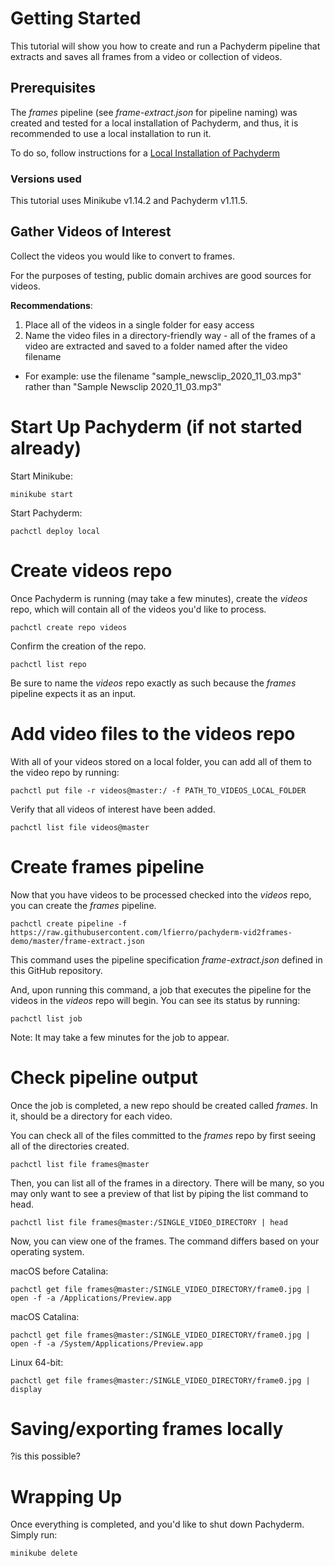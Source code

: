# Getting Started
This tutorial will show you how to create and run a Pachyderm pipeline that extracts and saves all frames from a video or collection of videos.

## Prerequisites
The *frames* pipeline (see *frame-extract.json* for pipeline naming) was created and tested for a local installation of Pachyderm, and thus, it is recommended to use a local installation to run it.

To do so, follow instructions for a [Local Installation of Pachyderm](https://docs.pachyderm.com/latest/getting_started/local_installation/)

### Versions used
This tutorial uses Minikube v1.14.2 and Pachyderm v1.11.5.

## Gather Videos of Interest
Collect the videos you would like to convert to frames.

For the purposes of testing, public domain archives are good sources for videos.

**Recommendations**:
1. Place all of the videos in a single folder for easy access
2. Name the video files in a directory-friendly way - all of the frames of a video are extracted and saved to a folder named after the video filename
  - For example: use the filename "sample_newsclip_2020_11_03.mp3" rather than "Sample Newsclip 2020_11_03.mp3"

# Start Up Pachyderm (if not started already)
Start Minikube:
```
minikube start
```
Start Pachyderm:
```
pachctl deploy local
```

# Create videos repo
Once Pachyderm is running (may take a few minutes), create the *videos* repo, which will contain all of the videos you'd like to process.
```
pachctl create repo videos
```

Confirm the creation of the repo.
```
pachctl list repo
```

Be sure to name the *videos* repo exactly as such because the *frames* pipeline expects it as an input.

# Add video files to the videos repo
With all of your videos stored on a local folder, you can add all of them to the video repo by running:
```
pachctl put file -r videos@master:/ -f PATH_TO_VIDEOS_LOCAL_FOLDER
```

Verify that all videos of interest have been added.
```
pachctl list file videos@master
```

# Create frames pipeline
Now that you have videos to be processed checked into the *videos* repo, you can create the *frames* pipeline.
```
pachctl create pipeline -f https://raw.githubusercontent.com/lfierro/pachyderm-vid2frames-demo/master/frame-extract.json
```

This command uses the pipeline specification *frame-extract.json* defined in this GitHub repository.

And, upon running this command, a job that executes the pipeline for the videos in the *videos* repo will begin. You can see its status by running:
```
pachctl list job
```

Note: It may take a few minutes for the job to appear.

# Check pipeline output
Once the job is completed, a new repo should be created called *frames*. In it, should be a directory for each video.

You can check all of the files committed to the *frames* repo by first seeing all of the directories created.
```
pachctl list file frames@master
```

Then, you can list all of the frames in a directory. There will be many, so you may only want to see a preview of that list by piping the list command to head.
```
pachctl list file frames@master:/SINGLE_VIDEO_DIRECTORY | head
```

Now, you can view one of the frames. The command differs based on your operating system.

macOS before Catalina:
```
pachctl get file frames@master:/SINGLE_VIDEO_DIRECTORY/frame0.jpg | open -f -a /Applications/Preview.app
```

macOS Catalina:
```
pachctl get file frames@master:/SINGLE_VIDEO_DIRECTORY/frame0.jpg | open -f -a /System/Applications/Preview.app
```

Linux 64-bit:
```
pachctl get file frames@master:/SINGLE_VIDEO_DIRECTORY/frame0.jpg | display
```

# Saving/exporting frames locally
?is this possible?

# Wrapping Up
Once everything is completed, and you'd like to shut down Pachyderm. Simply run:
```
minikube delete
```
